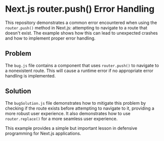 # Next.js router.push() Error Handling
This repository demonstrates a common error encountered when using the `router.push()` method in Next.js: attempting to navigate to a route that doesn't exist.  The example shows how this can lead to unexpected crashes and how to implement proper error handling.

## Problem
The `bug.js` file contains a component that uses `router.push()` to navigate to a nonexistent route.  This will cause a runtime error if no appropriate error handling is implemented.

## Solution
The `bugSolution.js` file demonstrates how to mitigate this problem by checking if the route exists before attempting to navigate to it, providing a more robust user experience.  It also demonstrates how to use `router.replace()` for a more seamless user experience. 

This example provides a simple but important lesson in defensive programming for Next.js applications.